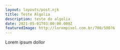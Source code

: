 ```yaml
---
layout: layouts/post.njk
title: Teste Algolia
description: teste do algolia
date: 2021-05-01T03:00:00.000Z
featuredImage: http://lorempixel.com.br/700/500?6
---
```

Lorem ipsum dollor